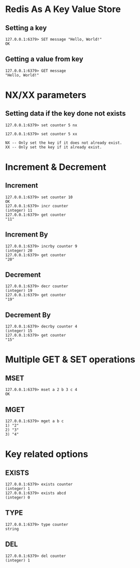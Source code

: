 # Redis As A Key Value Store

## Setting a key
```
127.0.0.1:6379> SET message "Hello, World!"
OK
```

## Getting a value from key
```
127.0.0.1:6379> GET message
"Hello, World!"
```

# NX/XX parameters

## Setting data if the key done not exists
```
127.0.0.1:6379> set counter 5 nx

127.0.0.1:6379> set counter 5 xx
```

```
NX -- Only set the key if it does not already exist.
XX -- Only set the key if it already exist.
```

# Increment & Decrement

## Increment
```
127.0.0.1:6379> set counter 10
OK
127.0.0.1:6379> incr counter
(integer) 11
127.0.0.1:6379> get counter
"11"
```

## Increment By
```
127.0.0.1:6379> incrby counter 9
(integer) 20
127.0.0.1:6379> get counter
"20"
```

## Decrement
```
127.0.0.1:6379> decr counter
(integer) 19
127.0.0.1:6379> get counter
"19"
```

## Decrement By
```
127.0.0.1:6379> decrby counter 4
(integer) 15
127.0.0.1:6379> get counter
"15"
```

# Multiple GET & SET operations

## MSET
```
127.0.0.1:6379> mset a 2 b 3 c 4
OK
```

## MGET
```
127.0.0.1:6379> mget a b c
1) "2"
2) "3"
3) "4"
```

# Key related options

## EXISTS
```
127.0.0.1:6379> exists counter
(integer) 1
127.0.0.1:6379> exists abcd
(integer) 0
```

## TYPE
```
127.0.0.1:6379> type counter
string
```

## DEL
```
127.0.0.1:6379> del counter
(integer) 1
```